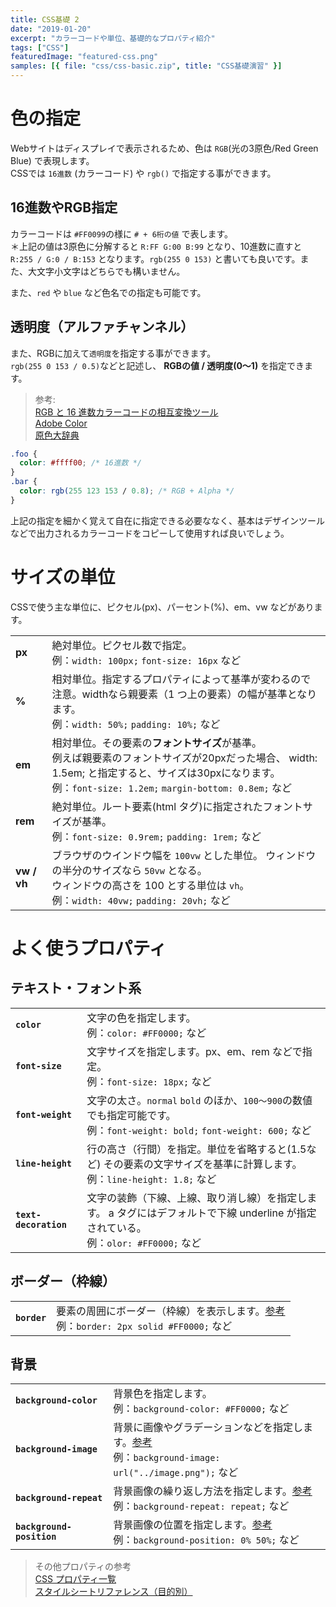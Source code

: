 ```yaml
---
title: CSS基礎 2
date: "2019-01-20"
excerpt: "カラーコードや単位、基礎的なプロパティ紹介"
tags: ["CSS"]
featuredImage: "featured-css.png"
samples: [{ file: "css/css-basic.zip", title: "CSS基礎演習" }]
---
```


# 色の指定

Webサイトはディスプレイで表示されるため、色は `RGB`(光の3原色/Red Green Blue) で表現します。  
CSSでは `16進数` (カラーコード) や `rgb()` で指定する事ができます。

## 16進数やRGB指定

カラーコードは `#FF0099`の様に `# + 6桁の値` で表します。  
＊上記の値は3原色に分解すると `R:FF G:00 B:99` となり、10進数に直すと `R:255 / G:0 / B:153` となります。`rgb(255 0 153)` と書いても良いです。また、大文字小文字はどちらでも構いません。

また、`red` や `blue` など色名での指定も可能です。

## 透明度（アルファチャンネル）

また、RGBに加えて`透明度`を指定する事ができます。  
`rgb(255 0 153 / 0.5)`などと記述し、 **RGBの値 / 透明度(0〜1)** を指定できます。

> 参考:  
> [RGB と 16 進数カラーコードの相互変換ツール](https://www.peko-step.com/tool/tfcolor.html)  
> [Adobe Color](https://color.adobe.com/ja/create/color-wheel/)  
> [原色大辞典](https://www.colordic.org/)

```css
.foo {
  color: #ffff00; /* 16進数 */
}
.bar {
  color: rgb(255 123 153 / 0.8); /* RGB + Alpha */
}
```

上記の指定を細かく覚えて自在に指定できる必要ななく、基本はデザインツールなどで出力されるカラーコードをコピーして使用すれば良いでしょう。

# サイズの単位

CSSで使う主な単位に、ピクセル(px)、パーセント(%)、em、vw などがあります。

|             |                                                                                                                                                                                                                |
| :---------- | -------------------------------------------------------------------------------------------------------------------------------------------------------------------------------------------------------------- |
| **px**      | 絶対単位。ピクセル数で指定。 <br>例：`width: 100px;` `font-size: 16px` など                                                                                                                                    |
| **%**       | 相対単位。指定するプロパティによって基準が変わるので注意。widthなら親要素（1 つ上の要素）の幅が基準となります。 <br>例：`width: 50%;` `padding: 10%;` など                                                     |
| **em**      | 相対単位。その要素の**フォントサイズ**が基準。<br>例えば親要素のフォントサイズが20pxだった場合、 width: 1.5em; と指定すると、サイズは30pxになります。 <br>例：`font-size: 1.2em;` `margin-bottom: 0.8em;` など |
| **rem**     | 絶対単位。ルート要素(html タグ)に指定されたフォントサイズが基準。 <br>例：`font-size: 0.9rem;` `padding: 1rem;` など                                                                                           |
| **vw / vh** | ブラウザのウインドウ幅を `100vw` とした単位。 ウィンドウの半分のサイズなら `50vw` となる。<br>ウィンドウの高さを 100 とする単位は `vh`。 <br>例：`width: 40vw;` `padding: 20vh;` など                          |

# よく使うプロパティ

## テキスト・フォント系

|                       |                                                                                                                                          |
| :-------------------- | ---------------------------------------------------------------------------------------------------------------------------------------- |
| **`color`**           | 文字の色を指定します。 <br>例：`color: #FF0000;` など                                                                                    |
| **`font-size`**       | 文字サイズを指定します。px、em、rem などで指定。 <br>例：`font-size: 18px;` など                                                         |
| **`font-weight`**     | 文字の太さ。`normal` `bold` のほか、`100〜900`の数値でも指定可能です。<br>例：`font-weight: bold;` `font-weight: 600;` など              |
| **`line-height`**     | 行の高さ（行間）を指定。単位を省略すると(1.5など) その要素の文字サイズを基準に計算します。 <br>例：`line-height: 1.8;` など              |
| **`text-decoration`** | 文字の装飾（下線、上線、取り消し線）を指定します。 a タグにはデフォルトで下線 underline が指定されている。 <br>例：`olor: #FF0000;` など |

## ボーダー（枠線）

|              |                                                                                                                                                  |
| :----------- | ------------------------------------------------------------------------------------------------------------------------------------------------ |
| **`border`** | 要素の周囲にボーダー（枠線）を表示します。[参考](https://developer.mozilla.org/ja/docs/Web/CSS/border) <br>例：`border: 2px solid #FF0000;` など |

## 背景

|                           |                                                                                                                                                                          |
| :------------------------ | ------------------------------------------------------------------------------------------------------------------------------------------------------------------------ |
| **`background-color`**    | 背景色を指定します。<br>例：`background-color: #FF0000;` など                                                                                                            |
| **`background-image`**    | 背景に画像やグラデーションなどを指定します。[参考](https://developer.mozilla.org/ja/docs/Web/CSS/background-image) <br>例：`background-image: url("../image.png");` など |
| **`background-repeat`**   | 背景画像の繰り返し方法を指定します。[参考](https://developer.mozilla.org/ja/docs/Web/CSS/background-repeat) <br>例：`background-repeat: repeat;` など                    |
| **`background-position`** | 背景画像の位置を指定します。[参考](https://developer.mozilla.org/ja/docs/Web/CSS/background-position) <br>例：`background-position: 0% 50%;` など                        |

> その他プロパティの参考  
> [CSS プロパティ一覧](https://www.tagindex.com/stylesheet/properties/)  
> [スタイルシートリファレンス（目的別）](http://www.htmq.com/style/)
